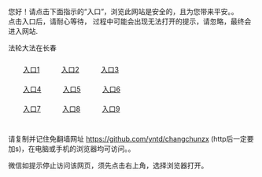 您好！请点击下面指示的“入口”，浏览此网站是安全的，且为您带来平安。。 <br/>
点击入口后，请耐心等待， 过程中可能会出现无法打开的提示，请忽略，最终会进入网站. </br>

法轮大法在长春<br/>
<div style="padding:10px"><a style="margin:20px" target="_blank" href="https://d3olllj2jg2rzv.cloudfront.net/2Qpsp?nulvclka" id="ccLink1" rel="nofollow">入口1</a> <a target="_blank" style="margin:20px" href="https://d2bm80gll6n6a.cloudfront.net/2Qpsp?gjqxnxoe" id="ccLink2" rel="nofollow">入口2</a> <a style="margin:20px" target="_blank" href="https://d1xx4ju2dm27pn.cloudfront.net/2Qpsp?epvuo" id="ccLink3" rel="nofollow">入口3</a></div>

<div style="padding:10px" ><a style="margin:20px" target="_blank" href="https://d3olllj2jg2rzv.cloudfront.net/2Qpsp?nulvclka" id="ccLink4" rel="nofollow">入口4</a> <a style="margin:20px" href="https://d2bm80gll6n6a.cloudfront.net/2Qpsp?gjqxnxoe" target="_blank" id="ccLink5" rel="nofollow">入口5</a> <a style="margin:20px" href="https://d1xx4ju2dm27pn.cloudfront.net/2Qpsp?epvuo" target="_blank" id="ccLink6" rel="nofollow">入口6</a></div>

<div style="padding:10px"><a style="margin:20px" target="_blank" href="https://d3olllj2jg2rzv.cloudfront.net/2Qpsp?nulvclka" id="ccLink7" rel="nofollow">入口7</a> <a style="margin:20px" href="https://d2bm80gll6n6a.cloudfront.net/2Qpsp?gjqxnxoe" target="_blank" id="ccLink8" rel="nofollow">入口8</a> <a style="margin:20px" target="_blank" href="https://d1xx4ju2dm27pn.cloudfront.net/2Qpsp?epvuo" id="ccLink9" rel="nofollow">入口9</a></div>

<br/>



请复制并记住免翻墙网址 https://github.com/yntd/changchunzx (http后一定要加s)，在电脑或手机的浏览器均可访问。。<br/>

微信如提示停止访问该网页，须先点击右上角，选择浏览器打开。
